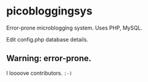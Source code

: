 picobloggingsys
===============

Error-prone microblogging system. 
Uses PHP, MySQL. 

Edit config.php database details. 

## Warning: error-prone. 

I loooove contributors. `:-)` 
